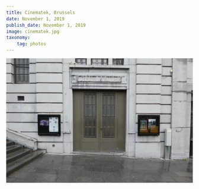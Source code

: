 ```yaml
---
title: Cinematek, Brussels
date: November 1, 2019
publish_date: November 1, 2019
image: cinematek.jpg
taxonomy:
    tag: photos
---
```


![image](/assets/images/cinematek.jpg)

